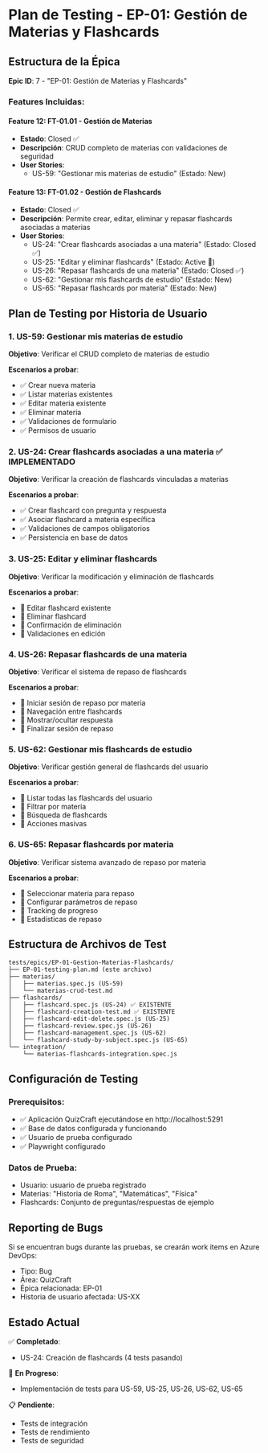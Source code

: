 # Plan de Testing - EP-01: Gestión de Materias y Flashcards

## Estructura de la Épica

**Epic ID**: 7 - "EP-01: Gestión de Materias y Flashcards"

### Features Incluidas:

#### Feature 12: FT-01.01 - Gestión de Materias
- **Estado**: Closed ✅
- **Descripción**: CRUD completo de materias con validaciones de seguridad
- **User Stories**:
  - US-59: "Gestionar mis materias de estudio" (Estado: New)

#### Feature 13: FT-01.02 - Gestión de Flashcards  
- **Estado**: Closed ✅
- **Descripción**: Permite crear, editar, eliminar y repasar flashcards asociadas a materias
- **User Stories**:
  - US-24: "Crear flashcards asociadas a una materia" (Estado: Closed ✅)
  - US-25: "Editar y eliminar flashcards" (Estado: Active 🔄)
  - US-26: "Repasar flashcards de una materia" (Estado: Closed ✅)
  - US-62: "Gestionar mis flashcards de estudio" (Estado: New)
  - US-65: "Repasar flashcards por materia" (Estado: New)

## Plan de Testing por Historia de Usuario

### 1. US-59: Gestionar mis materias de estudio
**Objetivo**: Verificar el CRUD completo de materias de estudio

**Escenarios a probar**:
- ✅ Crear nueva materia
- ✅ Listar materias existentes
- ✅ Editar materia existente
- ✅ Eliminar materia
- ✅ Validaciones de formulario
- ✅ Permisos de usuario

### 2. US-24: Crear flashcards asociadas a una materia ✅ IMPLEMENTADO
**Objetivo**: Verificar la creación de flashcards vinculadas a materias

**Escenarios a probar**:
- ✅ Crear flashcard con pregunta y respuesta
- ✅ Asociar flashcard a materia específica
- ✅ Validaciones de campos obligatorios
- ✅ Persistencia en base de datos

### 3. US-25: Editar y eliminar flashcards
**Objetivo**: Verificar la modificación y eliminación de flashcards

**Escenarios a probar**:
- 🔄 Editar flashcard existente
- 🔄 Eliminar flashcard
- 🔄 Confirmación de eliminación
- 🔄 Validaciones en edición

### 4. US-26: Repasar flashcards de una materia
**Objetivo**: Verificar el sistema de repaso de flashcards

**Escenarios a probar**:
- 🔄 Iniciar sesión de repaso por materia
- 🔄 Navegación entre flashcards
- 🔄 Mostrar/ocultar respuesta
- 🔄 Finalizar sesión de repaso

### 5. US-62: Gestionar mis flashcards de estudio
**Objetivo**: Verificar gestión general de flashcards del usuario

**Escenarios a probar**:
- 🔄 Listar todas las flashcards del usuario
- 🔄 Filtrar por materia
- 🔄 Búsqueda de flashcards
- 🔄 Acciones masivas

### 6. US-65: Repasar flashcards por materia
**Objetivo**: Verificar sistema avanzado de repaso por materia

**Escenarios a probar**:
- 🔄 Seleccionar materia para repaso
- 🔄 Configurar parámetros de repaso
- 🔄 Tracking de progreso
- 🔄 Estadísticas de repaso

## Estructura de Archivos de Test

```
tests/epics/EP-01-Gestion-Materias-Flashcards/
├── EP-01-testing-plan.md (este archivo)
├── materias/
│   ├── materias.spec.js (US-59)
│   └── materias-crud-test.md
├── flashcards/
│   ├── flashcard.spec.js (US-24) ✅ EXISTENTE
│   ├── flashcard-creation-test.md ✅ EXISTENTE
│   ├── flashcard-edit-delete.spec.js (US-25)
│   ├── flashcard-review.spec.js (US-26)
│   ├── flashcard-management.spec.js (US-62)
│   └── flashcard-study-by-subject.spec.js (US-65)
└── integration/
    └── materias-flashcards-integration.spec.js
```

## Configuración de Testing

### Prerequisitos:
- ✅ Aplicación QuizCraft ejecutándose en http://localhost:5291
- ✅ Base de datos configurada y funcionando
- ✅ Usuario de prueba configurado
- ✅ Playwright configurado

### Datos de Prueba:
- Usuario: usuario de prueba registrado
- Materias: "Historia de Roma", "Matemáticas", "Física"
- Flashcards: Conjunto de preguntas/respuestas de ejemplo

## Reporting de Bugs

Si se encuentran bugs durante las pruebas, se crearán work items en Azure DevOps:
- Tipo: Bug
- Área: QuizCraft
- Épica relacionada: EP-01
- Historia de usuario afectada: US-XX

## Estado Actual

✅ **Completado**:
- US-24: Creación de flashcards (4 tests pasando)

🔄 **En Progreso**:
- Implementación de tests para US-59, US-25, US-26, US-62, US-65

📋 **Pendiente**:
- Tests de integración
- Tests de rendimiento
- Tests de seguridad